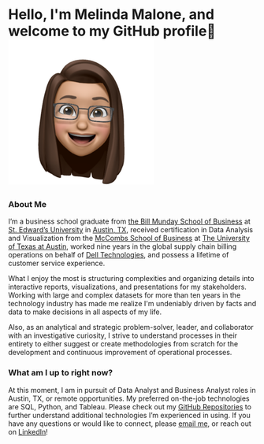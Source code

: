 # Hello, I'm Melinda Malone, and welcome to my GitHub profile👋![](Images/Melinda_Avatar_Medium.PNG)

### About Me
I’m a business school graduate from [the Bill Munday School of Business](https://www.stedwards.edu/business) at [St. Edward’s University](https://stedwards.edu/) in [Austin, TX](https://www.austintexas.org/), received certification in Data Analysis and Visualization from the [McCombs School of Business](https://www.mccombs.utexas.edu/) at [The University of Texas at Austin](https://www.utexas.edu/), worked nine years in the global supply chain billing operations on behalf of [Dell Technologies](https://www.delltechnologies.com/), and possess a lifetime of customer service experience.

What I enjoy the most is structuring complexities and organizing details into interactive reports, visualizations, and presentations for my stakeholders.  Working with large and complex datasets for more than ten years in the technology industry has made me realize I'm undeniably driven by facts and data to make decisions in all aspects of my life.

Also, as an analytical and strategic problem-solver, leader, and collaborator with an investigative curiosity, I strive to understand processes in their entirety to either suggest or create methodologies from scratch for the development and continuous improvement of operational processes.

### What am I up to right now?
At this moment, I am in pursuit of Data Analyst and Business Analyst roles in Austin, TX, or remote opportunities. My preferred on-the-job technologies are SQL, Python, and Tableau. Please check out my [GitHub Repositories](https://github.com/melindamalone?tab=repositories) to further understand additional technologies I’m experienced in using.  If you have any questions or would like to connect, please [email me](mailto:mrs.melindamalone@gmail.com?subject=[GitHub]%20Visitor%20from%20GitHub%20Profile), or reach out on [LinkedIn](https://www.linkedin.com/in/melindamalone/)!

<!--
**melindamalone/melindamalone** is a ✨ _special_ ✨ repository because its `README.md` (this file) appears on your GitHub profile.

Here are some ideas to get you started:

- 🔭 I’m currently working on ...
- 🌱 I’m currently learning ...
- 👯 I’m looking to collaborate on ...
- 🤔 I’m looking for help with ...
- 💬 Ask me about ...
- 📫 How to reach me: ...
- 😄 Pronouns: ...
- ⚡ Fun fact: ...
-->
